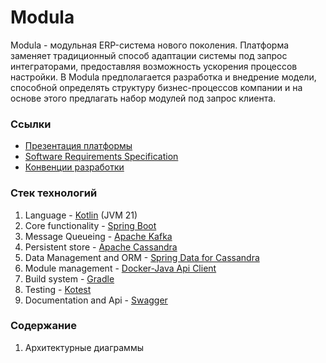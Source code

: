 # Modula

Modula - модульная ERP-система нового поколения. Платформа заменяет традиционный способ адаптации системы под запрос интеграторами, предоставляя возможность ускорения процессов настройки. В Modula предполагается разработка и внедрение модели, способной определять структуру бизнес-процессов компании и на основе этого предлагать набор модулей под запрос клиента.

### Ссылки

- [Презентация платформы](https://docs.google.com/presentation/d/1wjNSPsIMHy9a9tOjjyvC3nUsP3o-lV1QoSe9QnldgVs/edit?usp=sharing)
- [Software Requirements Specification](https://docs.google.com/document/d/12pZhoTqlcIrApBSkY6IxDJSeU7ntB7Us0Hz-6kBZSXQ/edit?usp=sharing)
- [Конвенции разработки](https://tree.taiga.io/project/filimonsha-modula/wiki/konventsii-bek)

### Стек технологий

1. Language - [Kotlin](https://kotlinlang.org/docs/jvm-get-started-spring-boot.html) (JVM 21)
2. Core functionality - [Spring Boot](https://spring.io/projects/spring-boot)
3. Message Queueing - [Apache Kafka](https://kafka.apache.org/documentation/#gettingStarted)
4. Persistent store - [Apache Cassandra](https://cassandra.apache.org/doc/latest/cassandra/architecture/overview.html)
5. Data Management and ORM - [Spring Data for Cassandra](https://spring.io/projects/spring-data-cassandra)
6. Module management - [Docker-Java Api Client](https://github.com/docker-java/docker-java/blob/main/docs/getting_started.md)
7. Build system - [Gradle](https://docs.gradle.org/current/userguide/gradle_basics.html)
8. Testing - [Kotest](https://kotest.io/docs/assertions/assertions.html)
9. Documentation and Api - [Swagger](https://swagger.io/docs/)

### Содержание

1. Архитектурные диаграммы
